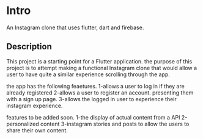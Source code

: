 # Intro

An Instagram clone that uses flutter, dart and firebase.


## Description

This project is a starting point for a Flutter application.
the purpose of this project is to attempt making a functional Instagram clone that would allow a user to have quite a similar experience scrolling through the app. 

the app has the following feaetures.
1-allows a user to log in if they are already registered
2-allows a user to register an account. presenting them with a sign up page. 
3-allows the logged in user to experience their instagram experience.

features to be added soon.
1-the display of actual content from a API
2-personalized content
3-instagram stories and posts to allow the users to share their own content. 
